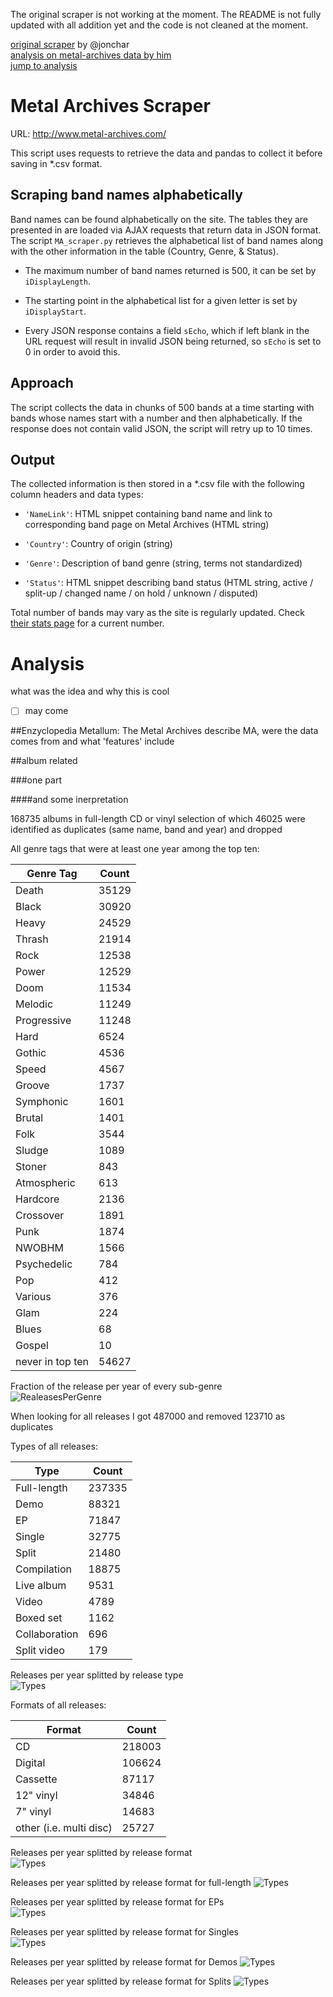The original scraper is not working at the moment. The README is not fully updated with all addition yet and the code is not cleaned at the moment.

[original scraper](https://github.com/jonchar/ma-scraper) by @jonchar  
[analysis on metal-archives data by him](https://jonchar.net/notebooks/MA-Exploratory-Analysis/)  
[jump to analysis](https://garbersc.github.io/ma-scraper/#analysis)  

# Metal Archives Scraper

URL: http://www.metal-archives.com/

This script uses requests to retrieve the data and pandas to collect it before
saving in \*.csv format.

## Scraping band names alphabetically

Band names can be found alphabetically on the site. The tables they are
presented in are loaded via AJAX requests that return data in JSON format.
The script `MA_scraper.py` retrieves the alphabetical list of band names
along with the other information in the table (Country, Genre, & Status).

* The maximum number of band names returned is 500, it can be set by
`iDisplayLength`.

* The starting point in the alphabetical list for a given letter is set by
`iDisplayStart`.

* Every JSON response contains a field `sEcho`, which if left blank in the URL
request will result in invalid JSON being returned, so `sEcho` is set to 0 in
order to avoid this.

## Approach

The script collects the data in chunks of 500 bands at a time starting with
bands whose names start with a number and then alphabetically. If the response
does not contain valid JSON, the script will retry up to 10 times.

## Output

The collected information is then stored in a \*.csv file with the following
column headers and data types:

* `'NameLink'`: HTML snippet containing band name and link to corresponding
band page on Metal Archives (HTML string)

* `'Country'`: Country of origin (string)

* `'Genre'`: Description of band genre (string, terms not standardized)

* `'Status'`: HTML snippet describing band status (HTML string, active / split-up / changed
name / on hold / unknown / disputed)

Total number of bands may vary as the site is regularly updated.
Check [their stats page](http://www.metal-archives.com/stats) for a current
number.

# Analysis
what was the idea and why this is cool
- [ ] may come

##Enzyclopedia Metallum: The Metal Archives
describe MA, were the data comes from and what 'features' include

##album related

###one part

####and some inerpretation

168735 albums in full-length CD or vinyl selection of which 46025 were identified as duplicates (same name, band and year) and dropped  

All genre tags that were at least one year among the top ten:

Genre Tag     | Count
------------- | -------------
Death         | 35129
Black         | 30920
Heavy         | 24529
Thrash        | 21914
Rock          | 12538
Power         | 12529
Doom          | 11534
Melodic       | 11249
Progressive   | 11248
Hard          |  6524
Gothic        |  4536
Speed         |  4567
Groove        |  1737
Symphonic     |  1601
Brutal        |  1401
Folk          |  3544
Sludge        |  1089
Stoner        |   843
Atmospheric   |   613
Hardcore      |  2136
Crossover     |  1891
Punk          |  1874
NWOBHM        |  1566
Psychedelic   |   784
Pop           |   412
Various       |   376
Glam          |   224
Blues         |    68
Gospel        |    10
never in top ten| 54627

Fraction of the release per year of every sub-genre  
![RealeasesPerGenre](https://raw.githubusercontent.com/garbersc/ma-scraper/master/pics/outputGenreSplits.png)


When looking for all releases I got 487000 and removed 123710 as duplicates

Types of all releases:

Type           | Count
---------------|------
Full-length    | 237335
Demo           |  88321
EP             |  71847
Single         |  32775
Split          |  21480
Compilation    |  18875
Live album     |   9531
Video          |   4789
Boxed set      |   1162
Collaboration  |    696
Split video    |    179

Releases per year splitted by release type  
![Types](https://raw.githubusercontent.com/garbersc/ma-scraper/master/pics/TypesPerYear.png)

Formats of all releases:

Format                   | Count
-------------------------|------
CD                       |          218003
Digital                  |          106624
Cassette                 |           87117
12" vinyl                |           34846
7" vinyl                 |           14683
other (i.e. multi disc)	 |	   25727

Releases per year splitted by release format  
![Types](https://raw.githubusercontent.com/garbersc/ma-scraper/master/pics/FormatsPerYear.png)


Releases per year splitted by release format for full-length 
![Types](https://raw.githubusercontent.com/garbersc/ma-scraper/master/pics/FormatsOfFull-Length.png)

Releases per year splitted by release format for EPs  
![Types](https://raw.githubusercontent.com/garbersc/ma-scraper/master/pics/FormatsOfEP.png)

Releases per year splitted by release format for Singles  
![Types](https://raw.githubusercontent.com/garbersc/ma-scraper/master/pics/FormatsOfSingle.png)

Releases per year splitted by release format for Demos 
![Types](https://raw.githubusercontent.com/garbersc/ma-scraper/master/pics/FormatsOfDemos.png)

Releases per year splitted by release format for Splits
![Types](https://raw.githubusercontent.com/garbersc/ma-scraper/master/pics/FormatsOfSplit.png)


